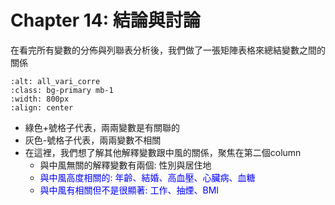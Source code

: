 Chapter 14: 結論與討論
=======================
在看完所有變數的分佈與列聯表分析後，我們做了一張矩陣表格來總結變數之間的關係

```{image} ./images/all_vari_corre.jpg
:alt: all_vari_corre
:class: bg-primary mb-1
:width: 800px
:align: center
```
- 綠色+號格子代表，兩兩變數是有關聯的
- 灰色-號格子代表，兩兩變數不相關
- 在這裡，我們想了解其他解釋變數跟中風的關係，聚焦在第二個column
    - 與中風無關的解釋變數有兩個: 性別與居住地
    - <span style="color:blue"> 與中風高度相關的: 年齡、結婚、高血壓、心臟病、血糖 </span>
    - <span style="color:blue"> 與中風有相關但不是很顯著: 工作、抽煙、BMI </span>

<p style="page-break-before: always">